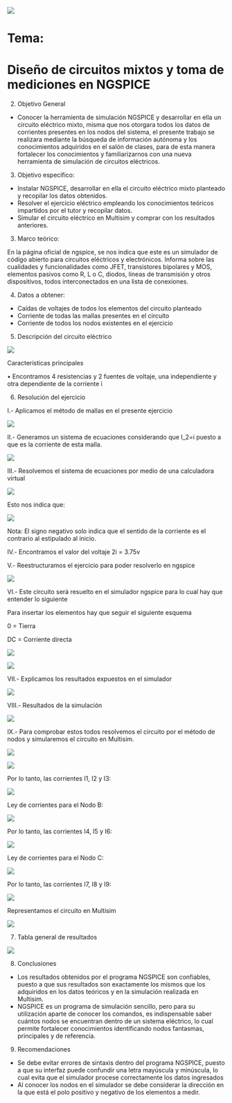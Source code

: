
![](https://github.com/Lperazo2/Fundamentos-de-Circuitos-Electricos/blob/754398f438566d25f4b7809930ac0c199aef01ba/1.PNG)


# Tema: 
# Diseño de circuitos mixtos y toma de mediciones en NGSPICE

2. Objetivo General
* Conocer la herramienta de simulación NGSPICE y desarrollar en ella un circuito eléctrico mixto, misma que nos otorgara todos los datos de corrientes presentes en los nodos del sistema, el presente trabajo se realizara mediante la búsqueda de información autónoma y los conocimientos adquiridos en el salón de clases, para de esta manera fortalecer los conocimientos y familiarizarnos con una nueva herramienta de simulación de circuitos eléctricos.

3. Objetivo específico:
* Instalar NGSPICE, desarrollar en ella el circuito eléctrico mixto planteado y recopilar los datos obtenidos.
* Resolver el ejercicio eléctrico empleando los conocimientos teóricos impartidos por el tutor y recopilar datos.
* Simular el circuito eléctrico en Multisim y comprar con los resultados anteriores.

3.	Marco teórico:

En la página oficial de ngspice, se nos indica que este es un simulador de código abierto para circuitos eléctricos y electrónicos. Informa sobre las cualidades y funcionalidades como JFET, transistores bipolares y MOS, elementos pasivos como R, L o C, diodos, líneas de transmisión y otros dispositivos, todos interconectados en una lista de conexiones.

4.	Datos a obtener:

* Caídas de voltajes de todos los elementos del circuito planteado
* Corriente de todas las mallas presentes en el circuito
* Corriente de todos los nodos existentes en el ejercicio
 
5.	Descripción del circuito eléctrico

![](https://github.com/Lperazo2/Fundamentos-de-Circuitos-Electricos/blob/905359004492d9fb63a6e7e166501856d2023510/2.PNG)

Características principales

•	Encontramos 4 resistencias y 2 fuentes de voltaje, una independiente y otra dependiente de la corriente i

6.	Resolución del ejercicio

I.- Aplicamos el método de mallas en el presente ejercicio

![](https://github.com/Lperazo2/Fundamentos-de-Circuitos-Electricos/blob/3429e41ba8365856527272557302cc631245e9f8/3.PNG)

II.- Generamos un sistema de ecuaciones considerando que I_2=i puesto a que es la corriente de esta malla.

![](https://github.com/Lperazo2/Fundamentos-de-Circuitos-Electricos/blob/3429e41ba8365856527272557302cc631245e9f8/4.PNG)

III.- Resolvemos el sistema de ecuaciones por medio de una calculadora virtual

![](https://github.com/Lperazo2/Fundamentos-de-Circuitos-Electricos/blob/3429e41ba8365856527272557302cc631245e9f8/5.PNG)

Esto nos indica que:

![](https://github.com/Lperazo2/Fundamentos-de-Circuitos-Electricos/blob/3429e41ba8365856527272557302cc631245e9f8/6.PNG)

Nota: El signo negativo solo indica que el sentido de la corriente es el contrario al estipulado al inicio.

IV.-	Encontramos el valor del voltaje 2i = 3.75v

V.-	Reestructuramos el ejercicio para poder resolverlo en ngspice

![](https://github.com/Lperazo2/Fundamentos-de-Circuitos-Electricos/blob/3429e41ba8365856527272557302cc631245e9f8/7.PNG)

VI.-	Este circuito será resuelto en el simulador ngspice para lo cual hay que entender lo siguiente

Para insertar los elementos hay que seguir el siguiente esquema

0 = Tierra

DC = Corriente directa

![](https://github.com/Lperazo2/Fundamentos-de-Circuitos-Electricos/blob/3429e41ba8365856527272557302cc631245e9f8/8.PNG)

![](https://github.com/Lperazo2/Fundamentos-de-Circuitos-Electricos/blob/3429e41ba8365856527272557302cc631245e9f8/9.PNG)

VII.-	Explicamos los resultados expuestos en el simulador

![](https://github.com/Lperazo2/Fundamentos-de-Circuitos-Electricos/blob/3429e41ba8365856527272557302cc631245e9f8/10.PNG)

VIII.-	Resultados de la simulación

![](https://github.com/Lperazo2/Fundamentos-de-Circuitos-Electricos/blob/3429e41ba8365856527272557302cc631245e9f8/11.PNG)

IX.-	Para comprobar estos todos resolvemos el circuito por el método de nodos y simularemos el circuito en Multisim.

![](https://github.com/Lperazo2/Fundamentos-de-Circuitos-Electricos/blob/3429e41ba8365856527272557302cc631245e9f8/12.PNG)

![](https://github.com/Lperazo2/Fundamentos-de-Circuitos-Electricos/blob/3429e41ba8365856527272557302cc631245e9f8/13.PNG)

Por lo tanto, las corrientes I1, I2 y I3:

![](https://github.com/Lperazo2/Fundamentos-de-Circuitos-Electricos/blob/3429e41ba8365856527272557302cc631245e9f8/14.PNG)

Ley de corrientes para el Nodo B:

![](https://github.com/Lperazo2/Fundamentos-de-Circuitos-Electricos/blob/3429e41ba8365856527272557302cc631245e9f8/15.PNG)

Por lo tanto, las corrientes I4, I5 y I6:

![](https://github.com/Lperazo2/Fundamentos-de-Circuitos-Electricos/blob/3429e41ba8365856527272557302cc631245e9f8/16.PNG)

Ley de corrientes para el Nodo C:

![](https://github.com/Lperazo2/Fundamentos-de-Circuitos-Electricos/blob/3429e41ba8365856527272557302cc631245e9f8/17.PNG)

Por lo tanto, las corrientes I7, I8 y I9:

![](https://github.com/Lperazo2/Fundamentos-de-Circuitos-Electricos/blob/3429e41ba8365856527272557302cc631245e9f8/18.PNG)

Representamos el circuito en Multisim

![](https://github.com/Lperazo2/Fundamentos-de-Circuitos-Electricos/blob/3429e41ba8365856527272557302cc631245e9f8/19.PNG)

7.	Tabla general de resultados

![](https://github.com/Lperazo2/Fundamentos-de-Circuitos-Electricos/blob/3429e41ba8365856527272557302cc631245e9f8/20.PNG)

8.	Conclusiones

* Los resultados obtenidos por el programa NGSPICE son confiables, puesto a que sus resultados son exactamente los mismos que los adquiridos en los datos teóricos y en la simulación realizada en Multisim.
* NGSPICE es un programa de simulación sencillo, pero para su utilización aparte de conocer los comandos, es indispensable saber cuántos nodos se encuentran dentro de un sistema eléctrico, lo cual permite fortalecer conocimientos identificando nodos fantasmas, principales y de referencia.  

9.	Recomendaciones

* Se debe evitar errores de sintaxis dentro del programa NGSPICE, puesto a que su interfaz puede confundir una letra mayúscula y minúscula, lo cual evita que el simulador procese correctamente los datos ingresados
* Al conocer los nodos en el simulador se debe considerar la dirección en la que está el polo positivo y negativo de los elementos a medir.






